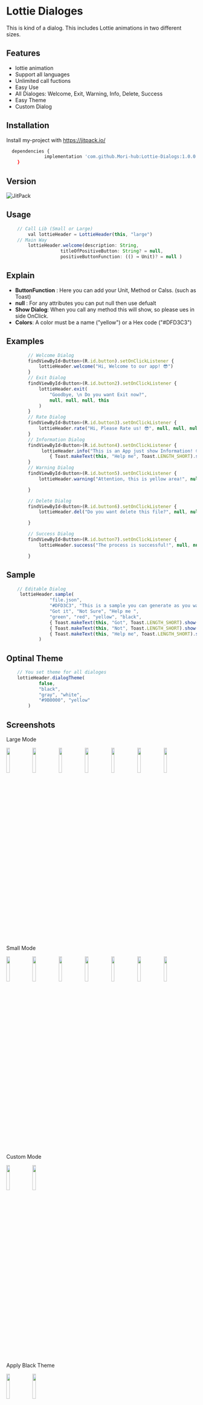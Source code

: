 
# Lottie Dialoges

This is kind of a dialog. This includes Lottie animations in two  different sizes.
## Features

- lottie animation
- Support all languages
- Unlimited call fuctions
- Easy Use
- All Dialoges: Welcome, Exit, Warning, Info, Delete, Success
- Easy Theme 
- Custom Dialog


## Installation

Install my-project with https://jitpack.io/ 


```bash
  dependencies {
	          implementation 'com.github.Mori-hub:Lottie-Dialogs:1.0.0'
	}
```
## Version 

<img alt="JitPack" src="https://img.shields.io/jitpack/v/github/Mori-hub/Lottie-Dialogs">

## Usage

```javascript
    // Call Lib (Small or Large)
        val lottieHeader = LottieHeader(this, "large")
    // Main Way
        lottieHeader.welcome(description: String,
                    titleOfPositiveButton: String? = null,     
                    positiveButtonFunction: (() → Unit)? = null )
```
## Explain
* **ButtonFunction** : Here you can add your Unit, Method or Calss. (such as Toast)
* **null** : For any attributes you can put null then use defualt
* **Show Dialog**: When you call any method this will show, so please ues in side OnClick. 
* **Colors**: A color must be a name ("yellow") or a Hex code ("#DFD3C3") 
## Examples
```javascript
        // Welcome Dialog
        findViewById<Button>(R.id.button).setOnClickListener {
            lottieHeader.welcome("Hi, Welcome to our app! 😎")
        }
        // Exit Dialog
        findViewById<Button>(R.id.button2).setOnClickListener {
            lottieHeader.exit(
                "Goodbye, \n Do you want Exit now?",
                null, null, null, this
            )
        }
        // Rate Dialog
        findViewById<Button>(R.id.button3).setOnClickListener {
            lottieHeader.rate("Hi, Please Rate us! 😎", null, null, null)
        }
        // Information Dialog
        findViewById<Button>(R.id.button4).setOnClickListener {
             lottieHeader.info("This is an App just show Information! 😎", "info",
                { Toast.makeText(this, "Help me", Toast.LENGTH_SHORT).show() })
        }
        // Warning Dialog
        findViewById<Button>(R.id.button5).setOnClickListener {
            lottieHeader.warning("Attention, this is yellow area!", null, null, null)

        }

        // Delete Dialog
        findViewById<Button>(R.id.button6).setOnClickListener {
            lottieHeader.del("Do you want delete this file?", null, null, null)

        }

        // Success Dialog
        findViewById<Button>(R.id.button7).setOnClickListener {
            lottieHeader.success("The process is successful!", null, null, null)

        }

```
## Sample 

```javascript
    // Editable Dialog
     lottieHeader.sample(
                "file.json",
                "#DFD3C3", "This is a sample you can generate as you want",
                "Got it", "Not Sure", "Help me ",
                "green", "red", "yellow", "black",
                { Toast.makeText(this, "Got", Toast.LENGTH_SHORT).show() },
                { Toast.makeText(this, "Not", Toast.LENGTH_SHORT).show() },
                { Toast.makeText(this, "Help me", Toast.LENGTH_SHORT).show() }
            )
```

## Optinal Theme 

```javascript
    // You set theme for all dialoges 
    lottieHeader.dialogTheme(
            false,
            "black",
            "gray", "white",
            "#9B0000", "yellow"
        )
```
## Screenshots

Large Mode

<img src="https://user-images.githubusercontent.com/53067774/160883315-41ac27d0-0c45-4eea-a741-c6799bdaef34.jpg" width="13%"></img> <img src="https://user-images.githubusercontent.com/53067774/160883337-5c2b3287-486a-4d6f-a032-f69dc0c13020.jpg" width="13%"></img> <img src="https://user-images.githubusercontent.com/53067774/160883352-33be1ccc-2305-4a83-8e73-48f25fb32010.jpg" width="13%"></img> <img src="https://user-images.githubusercontent.com/53067774/160883362-7653417c-9402-46ec-9d3b-8edeb1e11721.jpg" width="13%"></img> <img src="https://user-images.githubusercontent.com/53067774/160883400-d576aeb6-8021-4105-bfbf-6a3ca065dafe.jpg" width="13%"></img> <img src="https://user-images.githubusercontent.com/53067774/160883412-3649f212-f340-48f8-9197-390d8c708d27.jpg" width="13%"></img> <img src="https://user-images.githubusercontent.com/53067774/160883431-c985849b-eabf-4d09-81e7-66db09b8e23d.jpg" width="13%"></img> 

Small Mode

<img src="https://user-images.githubusercontent.com/53067774/160883954-04e0cc17-fe32-4036-be60-4fb52e629cc0.jpg" width="13%"></img> <img src="https://user-images.githubusercontent.com/53067774/160883963-e584eed3-c507-4929-8d48-30d9f7ebb226.jpg" width="13%"></img> <img src="https://user-images.githubusercontent.com/53067774/160883973-4b1c4a37-1ba7-4c89-b680-cbd6f5cb8c69.jpg" width="13%"></img> <img src="https://user-images.githubusercontent.com/53067774/160883983-76ecac58-df76-4e05-9522-39304b80faef.jpg" width="13%"></img> <img src="https://user-images.githubusercontent.com/53067774/160883993-a2c6bc01-323a-4b47-a41f-28dae5683d0d.jpg" width="13%"></img> <img src="https://user-images.githubusercontent.com/53067774/160884005-bef4960f-1c85-40e8-818e-f0abefc509ec.jpg" width="13%"></img> <img src="https://user-images.githubusercontent.com/53067774/160884018-2aff51a9-792d-43bf-b47b-90bdf673d3f5.jpg" width="13%"></img> 

Custom Mode

<img src="https://user-images.githubusercontent.com/53067774/160884438-bd161fee-897b-4981-ac3f-e1b19679d81b.jpg" width="13%"></img> <img src="https://user-images.githubusercontent.com/53067774/160884451-681ef066-71cc-4584-9ec3-ed0c66f0d7d1.jpg" width="13%"></img> 

Apply Black Theme

<img src="https://user-images.githubusercontent.com/53067774/160884621-37cbad2f-784b-413d-93df-ceea08f6ab4c.jpg" width="13%"></img> <img src="https://user-images.githubusercontent.com/53067774/160884639-8a96dcdf-07d4-4272-bd70-ebb910d43c5f.jpg" width="13%"></img> 

## Gifs

<img src="https://user-images.githubusercontent.com/53067774/160893850-2ae73874-8264-4773-9f72-7327b4664d81.gif" width="15%"></img> <img src="https://user-images.githubusercontent.com/53067774/160893931-d09309d7-6d5a-4a43-afe8-5d1287e95a87.gif" width="15%"></img> <img src="https://user-images.githubusercontent.com/53067774/160894022-3e3dcdcf-87ef-4268-9ffb-51d03287d221.gif" width="15%"></img> <img src="https://user-images.githubusercontent.com/53067774/160894172-b8b7ec27-a062-48ea-abb9-8e4ea564d69f.gif" width="15%"></img> 

## 🚀 About Me
I'm a full stack developer...find me in google play store


## 🛠 Skills
Java, Kotlin, CSS....


## Tech Stack

**Important:** For Gradle 7.2 & jitpack.io Please use this way : https://stackoverflow.com/a/71603699/12272687

**Update:** March 2022


## 🔗 Links
[![portfolio](https://img.shields.io/badge/my_portfolio-000?style=for-the-badge&logo=ko-fi&logoColor=white)](https://github.com/Mori-hub)
[![linkedin](https://img.shields.io/badge/linkedin-0A66C2?style=for-the-badge&logo=linkedin&logoColor=white)](https://www.linkedin.com/)
[![twitter](https://img.shields.io/badge/twitter-1DA1F2?style=for-the-badge&logo=twitter&logoColor=white)](https://twitter.com/)
[![Google](https://img.shields.io/badge/My%20Apps-Google%20Play%20Store-green?style=for-the-badge&logo=googleplay)](https://play.google.com/store/search?q=pub:Smart%20rabit&c=apps)


## Feedback

If you have any feedback, please reach out to us at SR-App@outlook.com


## License

[MIT](https://choosealicense.com/licenses/mit/)

